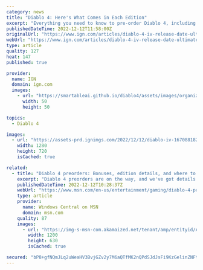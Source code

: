 ```yaml
---
category: news
title: "Diablo 4: Here's What Comes in Each Edition"
excerpt: "Everything you need to know to pre-order Diablo 4, including release date, what comes in each edition, preorder bonus, and more."
publishedDateTime: 2022-12-12T11:58:00Z
originalUrl: "https://www.ign.com/articles/diablo-4-iv-release-date-ultimate-edition"
webUrl: "https://www.ign.com/articles/diablo-4-iv-release-date-ultimate-edition"
type: article
quality: 127
heat: 147
published: true

provider:
  name: IGN
  domain: ign.com
  images:
    - url: "https://smartableai.github.io/diablo4/assets/images/organizations/ign.com-50x50.jpg"
      width: 50
      height: 50

topics:
  - Diablo 4

images:
  - url: "https://assets-prd.ignimgs.com/2022/12/12/diablo-iv-1670881827004.jpg?width=1280"
    width: 1280
    height: 720
    isCached: true

related:
  - title: "Diablo 4 preorders: Bonuses, edition details, and where to buy"
    excerpt: "Diablo 4 preorders are on the way, and we've got details on what players can expect from each version of the game."
    publishedDateTime: 2022-12-12T10:28:37Z
    webUrl: "https://www.msn.com/en-us/entertainment/gaming/diablo-4-preorders-bonuses-edition-details-and-where-to-buy/ar-AA153vbD"
    type: article
    provider:
      name: Windows Central on MSN
      domain: msn.com
    quality: 87
    images:
      - url: "https://img-s-msn-com.akamaized.net/tenant/amp/entityid/AA153Iaz.img?h=630&w=1200&m=6&q=60&o=t&l=f&f=jpg"
        width: 1200
        height: 630
        isCached: true

secured: "bP8+gfNQmJLq2uWeaHV3BvjGZv2y7M6aQTfMK2nQPdSJdJsFi9KzGelinZNFt6Ml44orVnmHRw04yzjYQY10odbDDlApfrIcmqtZUYLoq9CI3iUuHPN4TD5hAdiU9a8xFG+t/INwqwKsJ8nmJvcAKQITSKwHyMKU9+2IZ6pvDut+D8VZYr6kH0pixTjF/9+ZgxTJ9A34qBPMkUNdl2h9zG0BGIveFqHUlsVqt3pjJsi56Bp/lNcO27Ek67AyrGyGJRJfo8EBvDYMk/HmIlYGM0Xx3jjrzsjjR+US0Xid8tqMOswUYcTi0RyuAaH8OzHJjDYjOF4zQ27Xydngp5alcYYFTGy/hJAzVEo00a8tywM=;BUh/bIYJrWW6TnqyNmJc9Q=="
---
```



